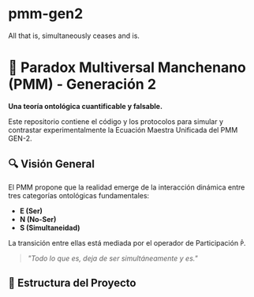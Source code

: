 # pmm-gen2
All that is, simultaneously ceases and is.
# 🚀 Paradox Multiversal Manchenano (PMM) - Generación 2

**Una teoría ontológica cuantificable y falsable.**

Este repositorio contiene el código y los protocolos para simular y contrastar experimentalmente la Ecuación Maestra Unificada del PMM GEN-2.

## 🔍 Visión General

El PMM propone que la realidad emerge de la interacción dinámica entre tres categorías ontológicas fundamentales:
- **E (Ser)**
- **N (No-Ser)**
- **S (Simultaneidad)**

La transición entre ellas está mediada por el operador de Participación `P̂`.

> *"Todo lo que es, deja de ser simultáneamente y es."*

## 📂 Estructura del Proyecto
